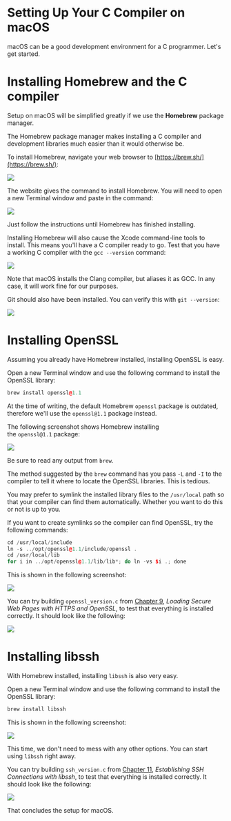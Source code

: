 # Setting Up Your C Compiler on macOS

macOS can be a good development environment for a C programmer. Let's get started.

# Installing Homebrew and the C compiler

Setup on macOS will be simplified greatly if we use the **Homebrew** package manager.

The Homebrew package manager makes installing a C compiler and development libraries much easier than it would otherwise be.

To install Homebrew, navigate your web browser to [https://brew.sh/](https://brew.sh/):

![](img/ee98dd6a-a7b3-4e28-b94a-b31d1d180cfe.png)

The website gives the command to install Homebrew. You will need to open a new Terminal window and paste in the command:

![](img/fcf3e010-1457-41ac-b5f3-fcbeb5688d53.png)

Just follow the instructions until Homebrew has finished installing.

Installing Homebrew will also cause the Xcode command-line tools to install. This means you'll have a C compiler ready to go. Test that you have a working C compiler with the `gcc --version` command:

![](img/cb581ac8-03d7-49a4-88f9-1f5403400f48.png)

Note that macOS installs the Clang compiler, but aliases it as GCC. In any case, it will work fine for our purposes.

Git should also have been installed. You can verify this with `git --version`:

![](img/856a7eb6-4fbe-4b3a-ac86-f719ba7df035.png)

# Installing OpenSSL

Assuming you already have Homebrew installed, installing OpenSSL is easy.

Open a new Terminal window and use the following command to install the OpenSSL library:

```cpp
brew install openssl@1.1
```

At the time of writing, the default Homebrew `openssl` package is outdated, therefore we'll use the `openssl@1.1` package instead.

The following screenshot shows Homebrew installing the `openssl@1.1` package:

![](img/ba72cedc-00c3-40d9-b130-77ce2d2ebb7b.png)

Be sure to read any output from `brew`.

The method suggested by the `brew` command has you pass `-L` and `-I` to the compiler to tell it where to locate the OpenSSL libraries. This is tedious.

You may prefer to symlink the installed library files to the `/usr/local` path so that your compiler can find them automatically. Whether you want to do this or not is up to you.

If you want to create symlinks so the compiler can find OpenSSL, try the following commands:

```cpp
cd /usr/local/include
ln -s ../opt/openssl@1.1/include/openssl .
cd /usr/local/lib
for i in ../opt/openssl@1.1/lib/lib*; do ln -vs $i .; done
```

This is shown in the following screenshot:

![](img/2dff0ded-8a6c-4717-b6cd-13b81dbecfe8.png)

You can try building `openssl_version.c` from [Chapter 9](47ba170d-42d9-4e38-b5d8-89503e005708.xhtml), *Loading Secure Web Pages with HTTPS and OpenSSL*, to test that everything is installed correctly. It should look like the following:

![](img/36b04ada-7deb-45ef-a5ba-7f0a762a6846.png)

# Installing libssh

With Homebrew installed, installing `libssh` is also very easy.

Open a new Terminal window and use the following command to install the OpenSSL library:

```cpp
brew install libssh
```

This is shown in the following screenshot:

![](img/a67db30a-9ecf-4983-961a-c23b34fb46a5.png)

This time, we don't need to mess with any other options. You can start using `libssh` right away.

You can try building `ssh_version.c` from [Chapter 11](c9d0a1dc-878b-4961-825e-65688fac08ae.xhtml), *Establishing SSH Connections with libssh*, to test that everything is installed correctly. It should look like the following:

![](img/1462abd5-9dd0-4bde-9247-ced8bf5d3b16.png)

That concludes the setup for macOS.